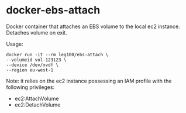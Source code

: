 docker-ebs-attach
==============

Docker container that attaches an EBS volume to the local ec2 instance. Detaches volume on exit.

Usage: 

```
docker run -it --rm leg100/ebs-attach \
--volumeid vol-123123 \
--device /dev/xvdf \
--region eu-west-1
```

Note: it relies on the ec2 instance possessing an IAM profile with the following privileges:

 - ec2:AttachVolume
 - ec2:DetachVolume
